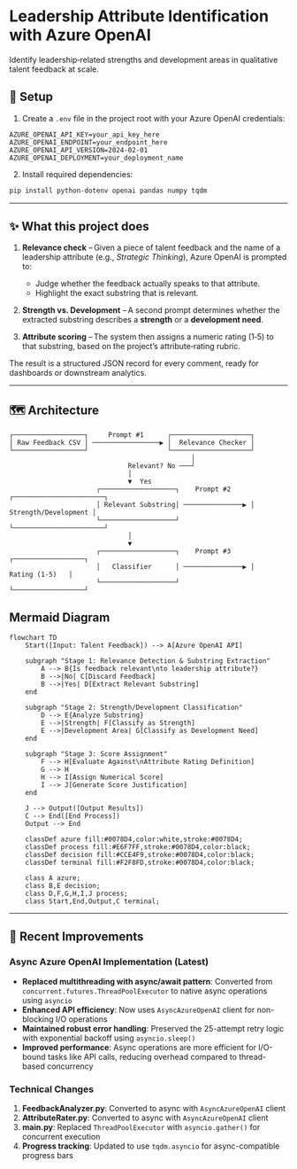 # Leadership Attribute Identification with Azure OpenAI

Identify leadership‑related strengths and development areas in qualitative talent feedback at scale.

## 🔧 Setup

1. Create a `.env` file in the project root with your Azure OpenAI credentials:
```
AZURE_OPENAI_API_KEY=your_api_key_here
AZURE_OPENAI_ENDPOINT=your_endpoint_here
AZURE_OPENAI_API_VERSION=2024-02-01
AZURE_OPENAI_DEPLOYMENT=your_deployment_name
```

2. Install required dependencies:
```bash
pip install python-dotenv openai pandas numpy tqdm
```

---

## ✨ What this project does

1. **Relevance check** – Given a piece of talent feedback and the name of a leadership attribute (e.g., *Strategic Thinking*), Azure OpenAI is prompted to:

   * Judge whether the feedback actually speaks to that attribute.
   * Highlight the exact substring that is relevant.
2. **Strength vs. Development** – A second prompt determines whether the extracted substring describes a **strength** or a **development need**.
3. **Attribute scoring** – The system then assigns a numeric rating (1‑5) to that substring, based on the project’s attribute‑rating rubric.

The result is a structured JSON record for every comment, ready for dashboards or downstream analytics.

---

## 🗺️ Architecture

```text
┌──────────────────┐     Prompt #1      ┌────────────────────┐
│ Raw Feedback CSV │ ─────────────────▶ │  Relevance Checker │
└──────────────────┘                    └────────────────────┘
                                              │
                              Relevant? No ───┘
                              │
                              ▼  Yes
                      ┌───────────────────┐    Prompt #2     ┌───────────────────────┐
                      │ Relevant Substring│ ───────────────▶ │ Strength/Development │
                      └───────────────────┘                  └───────────────────────┘
                              │
                              ▼
                      ┌───────────────────┐    Prompt #3     ┌──────────────────┐
                      │   Classifier      │ ───────────────▶ │  Rating (1‑5)   │
                      └───────────────────┘                  └──────────────────┘

```

## Mermaid Diagram

```
flowchart TD
    Start([Input: Talent Feedback]) --> A[Azure OpenAI API]
    
    subgraph "Stage 1: Relevance Detection & Substring Extraction"
        A --> B{Is feedback relevant\nto leadership attribute?}
        B -->|No| C[Discard Feedback]
        B -->|Yes| D[Extract Relevant Substring]
    end
    
    subgraph "Stage 2: Strength/Development Classification"
        D --> E{Analyze Substring}
        E -->|Strength| F[Classify as Strength]
        E -->|Development Area| G[Classify as Development Need]
    end
    
    subgraph "Stage 3: Score Assignment"
        F --> H[Evaluate Against\nAttribute Rating Definition]
        G --> H
        H --> I[Assign Numerical Score]
        I --> J[Generate Score Justification]
    end
    
    J --> Output([Output Results])
    C --> End([End Process])
    Output --> End
    
    classDef azure fill:#0078D4,color:white,stroke:#0078D4;
    classDef process fill:#E6F7FF,stroke:#0078D4,color:black;
    classDef decision fill:#CCE4F9,stroke:#0078D4,color:black;
    classDef terminal fill:#F2F8FD,stroke:#0078D4,color:black;
    
    class A azure;
    class B,E decision;
    class D,F,G,H,I,J process;
    class Start,End,Output,C terminal;
```

---

## 🚀 Recent Improvements

### Async Azure OpenAI Implementation (Latest)
- **Replaced multithreading with async/await pattern**: Converted from `concurrent.futures.ThreadPoolExecutor` to native async operations using `asyncio`
- **Enhanced API efficiency**: Now uses `AsyncAzureOpenAI` client for non-blocking I/O operations
- **Maintained robust error handling**: Preserved the 25-attempt retry logic with exponential backoff using `asyncio.sleep()`
- **Improved performance**: Async operations are more efficient for I/O-bound tasks like API calls, reducing overhead compared to thread-based concurrency

### Technical Changes
1. **FeedbackAnalyzer.py**: Converted to async with `AsyncAzureOpenAI` client
2. **AttributeRater.py**: Converted to async with `AsyncAzureOpenAI` client  
3. **main.py**: Replaced `ThreadPoolExecutor` with `asyncio.gather()` for concurrent execution
4. **Progress tracking**: Updated to use `tqdm.asyncio` for async-compatible progress bars
